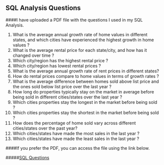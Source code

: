
## SQL Analysis Questions
####I have uploaded a PDF file with the questions I used in my SQL Analysis.

1. What is the average annual growth rate of home values in different states, and which cities 
have experienced the highest growth in home values ?
2. What is the average rental price for each state/city, and how has it changed over time ?
3. Which city/region has the highest rental price ?
4. Which city/region has lowest rental prices ?
5. What is the average annual growth rate of rent prices in different states?
6. How do rental prices compare to home values in terms of growth rates ?
7. What is the average difference between homes sold above list price and the ones sold below list price over the last year ?
8. How long do properties typically stay on the market in average before being sold in 
different cities/states over the last year ?
9. Which cities properties stay the longest in the market before being sold ?
10. Which cities properties stay the shortest in the market before being sold ?
11. How does the percentage of home sold vary across different cities/states over the past year?
12. Which cities/states have made the most sales in the last year ?
13. Which cities/states have made the least sales in the last year ?

####If you prefer the PDF, you can access the file using the link below.

#####[SQL Questions](https://drive.google.com/file/d/1Nyw70J2QqBf7TZdk--Jdb7vtsvCR4S3P/view?usp=sharing)

